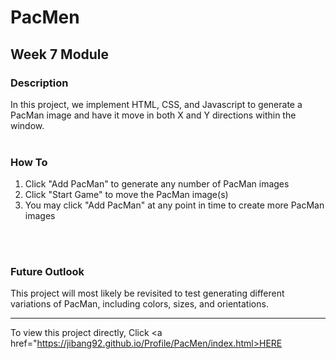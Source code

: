 # PacMen
## Week 7 Module

### Description
In this project, we implement HTML, CSS, and Javascript to generate a PacMan image and have it move in both X and Y directions within the window.
<br>
<br>

### How To
1. Click "Add PacMan" to generate any number of PacMan images
2. Click "Start Game" to move the PacMan image(s)
3. You may click "Add PacMan" at any point in time to create more PacMan images
<br>
<br>

### Future Outlook
This project will most likely be revisited to test generating different variations of PacMan, including colors, sizes, and orientations.

-------------------------------------------------------------------------------------------------------------------------------------------------
To view this project directly, Click <a href="https://jibang92.github.io/Profile/PacMen/index.html>HERE</a>
